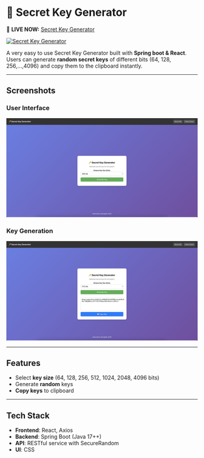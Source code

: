 # 🔑 Secret Key Generator

🚀 **LIVE NOW:** [Secret Key Generator](https://secret-key-generator.onrender.com/)

[![Secret Key Generator](https://img.shields.io/badge/Built%20With-Spring%20Boot%20&%20React-blue.svg?style=flat-square)](https://spring.io/)

A very easy to use Secret Key Generator built with **Spring boot & React**.
Users can generate **random secret keys** of different bits (64, 128, 256,...,4096)
and copy them to the clipboard instantly. 

---

## **Screenshots**
### **User Interface**
<img src="screenshots/screenshot1.png" width="800">

### **Key Generation**
<img src="screenshots/screenshot2.png" width="800">

---

## **Features** 
- Select **key size** (64, 128, 256, 512, 1024, 2048, 4096 bits)
- Generate **random** keys
- **Copy keys** to clipboard

---

## **Tech Stack**
- **Frontend**: React, Axios
- **Backend**: Spring Boot (Java 17++)
- **API**: RESTful service with SecureRandom
- **UI**: CSS





